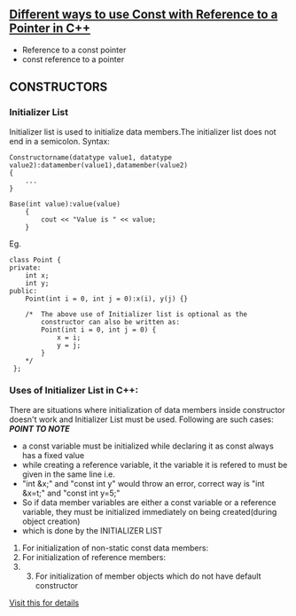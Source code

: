## [Different ways to use Const with Reference to a Pointer in C++](https://www.geeksforgeeks.org/different-ways-to-use-const-with-reference-to-a-pointer-in-c/)

- Reference to a const pointer
- const reference to a pointer

## CONSTRUCTORS

### Initializer List
Initializer list is used to initialize data members.The initializer list does not end in a semicolon.
Syntax: 
```
Constructorname(datatype value1, datatype value2):datamember(value1),datamember(value2)
{
    ...
}

Base(int value):value(value)
    {
        cout << "Value is " << value;
    }
```

Eg.
```
class Point {
private:
    int x;
    int y;
public:
    Point(int i = 0, int j = 0):x(i), y(j) {}

    /*  The above use of Initializer list is optional as the
        constructor can also be written as:
        Point(int i = 0, int j = 0) {
            x = i;
            y = j;
        }
    */
 };
```
### Uses of Initializer List in C++:
There are situations where initialization of data members inside constructor doesn't work and Initializer List must be used. Following are such cases:
<i><b>POINT TO NOTE</b></i>
- a const variable must be initialized while declaring it as const always has a fixed value
- while creating a reference variable, it the variable it is refered to must be given in the same line i.e. 
- "int &x;" and "const int y" would throw an error, correct way is "int &x=t;" and "const int y=5;"
- So if data member variables are either a const variable or a reference variable, they must be initialized immediately on being created(during object creation) 
- which is done by the INITIALIZER LIST 

1) For initialization of non-static const data members: 
2) For initialization of reference members: 
3) 3) For initialization of member objects which do not have default constructor

[Visit this for details](https://www.geeksforgeeks.org/when-do-we-use-initializer-list-in-c/)
